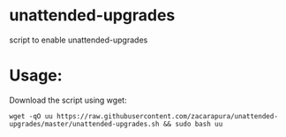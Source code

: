 # unattended-upgrades
script to enable unattended-upgrades

Usage:
=====

Download the script using wget:

`wget -qO uu https://raw.githubusercontent.com/zacarapura/unattended-upgrades/master/unattended-upgrades.sh && sudo bash uu`

